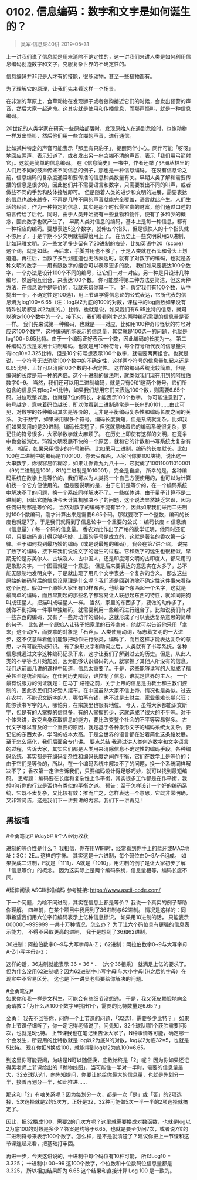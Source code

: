 # 0102. 信息编码：数字和文字是如何诞生的？
> 吴军·信息论40讲
2019-05-31

上一讲我们说了信息就是用来消除不确定性的，这一讲我们来讲人类是如何利用信息编码创造数字和文字，克服复杂世界的不确定性的。

信息编码并非只是人才有的技能，很多动物，甚至一些植物都有。

为了理解它的原理，让我们先来看这样一个场景。

在非洲的草原上，食草动物在发现狮子或者狼狗接近它们的时候，会发出预警的声音，然后大家一起逃命。这其实就是使用和传播信息，而那声怪叫，就是一种信息编码。

20世纪的人类学家在研究一些原始部落时，发现原始人在遇到危险时，也像动物一样发出怪叫，然后他们用一些含糊的声音，进行通信。





比如某种特定的声音可能表示「那里有只豹子」，提醒同伴小心。同伴可能「呀呀」地回应两声，表示知道了，或者发出另一串含糊不清的声音，表示「我们用弓箭射它」。这就是简单的信息编码。
在《信息简史》一书中，作者还举了非洲丛林里的人们用不同的鼓声传递不同信息的例子，那也是一种信息编码。
在没有信息论之前，信息编码的复杂度通常和要传播的信息种类数量有关。早期人类了解和需要传播的信息是很少的，因此他们并不需要语言和数字，只需要发出不同的叫声，或者做些不同的手势和肢体接触即可。
但是随着人类的进步和文明的进展，需要表达的信息也越来越多，不再是几种不同的声音就能完全覆盖，语言就此产生。人们生活的经验，作为一种特定的信息，其实是那个时代最宝贵的财富，他们通过口述的语言传给了后代。同时，由于人类开始拥有一些食物和物件，便有了多和少的概念，因此数字也就产生了。
早期人类对信息的编码，基本上是每一种信息，都有一种相应的编码。要想表达5这个数字，就伸五个指头，但是很快人的十个指头就不够用了，于是早期不少文明就把脚给用上了。
在历史上一些文明采用20进制，比如玛雅文明。另一些文明多少留有了20进制的痕迹，比如英语中20（score）这个词，就是如此。
再后来，手脚并用也不够了，于是人类就在石头和骨头上划道道。再往后，当数字多到划道道也无法表达时，就有了对数字的编码，也就是各种文明的数字——用有限数字的组合可以表示更多的数。
我们如果要表达100个数字，一个办法是设计100个不同的编号，让它们一对一对应，另一种是只设计几种编号，然后相互组合，来表达100个数。
你可能觉得第二种方法更简洁，但这两种方法，在信息论中是等价的，我就来帮你算一下。
好，假定我们有100个数，从中挑出一个，不确定性是100选1，用上节课学得信息论的公式表达，它所代表的信息熵为log100=6.65（注：log以2为底的100的对数，课程中的log函数如果没有特殊说明都是以2为底的。）比特。也就是说，如果我们有6.65比特的信息，就可以确定100个数中的一个。接下来，我们看看刚才说的两种编码需要的信息量是否一样。
我们先来试第一种编码，也就是一一对应，比如用100种奇形怪状的符号对应这100个数字，这种编码所能表示的信息量，其实就是100选一的问题，也就是log100=6.65比特。由于一个编码正好表示一个数，因此编码的长度为一。
第二种编码方法是采用十进制编码，也就是用10种符号，每个符号所代表的信息量只有log10=3.325比特，但是10个符号想表示100个数字，就需要两两组合。也就是说，一个符号无法消除100个数中的不确定性，这样两个符号的信息量加起来还是6.65比特，正好可以消除100个数的不确定性。
这样的编码系统比较简单，但是编码的长度是前一种的两倍。这个十进制的做法呢，就类似我们现在用到的阿拉伯数字0~9。
当然，我们还可以用二进制编码，就是只有0和1这两个符号，它们所包含的信息只有log2=1比特，如果我们想用它们来表达100个数，则需要6.65个码。进位取整以后，也就是7位的码长，才能表示100个数字。
你可能注意到了，符号越少，意味着码位越长，所以你看到二进制通常是一长串的0101……由此可见，对数字的各种编码其实是等价的，无非是平衡编码复杂性和编码长度之间的关系。
对于数字，如果采用很多个符号，编码长度就短，但是系统就复杂。比如我们如果采用的是20进制，编码长度短了，但这就意味着它的编码系统很复杂，要记住的符号很多，大家学数学就太麻烦了。
在历史上即使有这样的文明，在竞争中也会被淘汰。玛雅文明发展不快的一个原因，就和它的计数和书写系统太复杂有关。
相反，如果采用很少的符号编码，比如采用二进制，编码的长度就长。比如100在二进制中的编码是1100100，你去买东西，人家问你要100块钱，说出这一大串数字，你很容易听糊涂，如果让你背九九八十一，它就成了100110011010001（9的二进制是1001，81的二进制是1010001），完全是自虐。
所幸的是，各种编码系统在数学上是等价的，我们可以为人类找一个自己方便使用的，也可以为计算机找一个它方便使用的。
但是要说明的是，由于它们是等价的，在一个编码系统中解决不了的问题，换一个系统同样解决不了。一些媒体讲，由于量子计算不是二进制的，因此它能解决今天计算机解决不了的问题，这个说法显然缺乏常识，因为任何进制都是等价的。
当然对数字的编码不能有半个，因此如果我们采用二进制对100个数编码，刚才计算出来是需要6.65个码，那就要取下一个整数，编码的长度也就是7了。于是我们就得到了信息论中一个重要的公式：
编码长度 ≥ 信息熵（信息量）/ 每一个码的信息量。
香农对此作出了严格的数学证明，他同时还证明，只要编码设计得足够巧妙，上面的等号是成立的，这就是著名的香农第一定律。至于如何找到最巧妙的编码（或是说最短的编码），我会在第7讲介绍。
说完了数字的编码，接下来我们说说文字的诞生的过程。它和数字的诞生也很相似，早期无论是苏美尔人、古埃及人、古中国人，还是印度河文明的古印度人，都采用的是象形文字。一个图画就是一个意思。
但是后来要表达的意思实在太多了，总不能无限制地发明文字，于是就出现了用几个文字表达一个复杂的含义。
那么这些原始的编码背后的信息论原理是什么呢？我们还是回到消除不确定性这件事来看待这个问题。假如一个原始人家里有10样东西，他给每个东西起一个名字，这就是最简单的编码，而且早期起的那些名字都容易让人联想起东西的特性，就如同把狗叫成汪星人，把猫叫成喵星人一样。
当然，家里的东西多了，要做的动作多了，就做不到把每一件事单独编码，就需要利用一些编码进行组合了。比如说我们有对一些东西的编码，又有了一些对动作的编码，这就形成了可以表达复杂意思的简单的句子。
比如说一个原始人让孩子把家里的石斧拿来，他就可以告诉他采用「拿来」这个动作，而要拿的对象是「石斧」。人类使用动词，标志着文明的一大进步，这不仅意味着他们能够把动作进行分类，编码了，而且这样才能表达复杂的意思，才有可能形成知识。
有了象形文字和动词之后，人类就有了书写系统，各种信息就通过文字这种编码记录下来，这才让我们了解到过去的历史。但是，从此人类的不平等也开始加剧，因为能够认识编码的人，就掌握了其他人所没有的信息。
我们从前面几讲的课程中知道，信息太重要了。于是，这些能够读写的人就成了精英甚至是统治阶级。在任何历史阶段，谁控制了信息，谁就是世界的主人。
一个最有说服力的例证就是：在马丁·路德之前，关于上帝的信息是由教士和主教们控制的，因此农民们只好受人摆布。在中国虽然大家不信上帝，情况也是类似。过去在农村，不能识文断字的人，哪怕再有钱，也不过是土财主，家业很难长期兴旺；能够读书写字的人，哪怕穷，在宗族里也很有地位。
今天，虽然大家都能识文断字，但是有的人掌握的信息多，有的人掌握的少，这就造成了很大的不平等。对于个体来讲，改变自身获取信息的能力，要比改变整个社会的不平等容易得多。
古代文字难以普及的一个重要的原因，就是基于各种象形文字的编码系统太复杂，要记忆的东西太多，学习的成本太高。于是全世界的语言都在沿着简化这条路发展。至于怎么简化，我们后面会专门讲。
要点总结
我通过讲人类创造数字和文字语言的过程，告诉大家，其实它们都是人类用来消除信息不确定性的编码手段。各种编码系统，其实都是在编码复杂性和编码长度之间作平衡，它们在数学上是等价的；
由于它们是等价的，所以，在一个编码系统中解决不了的问题，换一个系统同样解决不了；
香农第一定律告诉我们，只要编码设计得足够巧妙，就可以找到最短编码。
思考题：编码要在长度和复杂性上作平衡，其实很多工作都是在作平衡，我想听听你的行业是否也有类似的平衡之道。
预告：至于怎样设计一个好的编码系统，它既不太复杂，又比较有效；推而广之，怎样表达一个意思，它既非常明确，又非常简洁，这是我们下一讲要讲的内容。我们下一讲再见！

## 黑板墙

#金勇笔记#  #day5# #个人经历收获

进制的等价性是什么？
我相信，你在用WIFI时，经常看到你手上的蓝牙或MAC地址：3C：2E… 这样的字符。
其实这是十六进制，每个码位由0~9A~F组成。
如果换成二进制，F就是「1111」、A就是「1010」，用进制的例子是让大家初步了解「信息等价」的概念。 
因为这实际上是两个编码系统，信息量相等，编码长度不同。

#延伸阅读
ASCII标准编码    参考链接:  https://www.ascii-code.com/

下一个问题，为啥不同进制，其实在信息上都是等价？
我说一个真实的例子帮助你理解。
四年前，在某个项目中我用到了36进制与62进制。
情况是这样的：同事希望我们用六位字符编码表示上亿种信息标识， 如果用10进制的话， 只能表示000000~999999 一共十万种情况，怎么办？
为了让六个码位具有更强的信息表示能力， 不得不采取更高的进制， 我于是想到了36和62进制。

36进制：阿拉伯数字0~9与大写字母A-Z；
62进制：阿拉伯数字0~9与大写字母A-Z小写字母a-z； 

这样的话，36进制就能表示 36 * 36 * .. （六个36相乘） 就满足上亿的要求了。
但为什么没用62进制呢？因为62进制中小写字母l与大小字母I(H之后的字母）在现实中不容易区分。
这也是下一讲吴老师要给你解决的问题。

#金勇笔记#  
如果你和我一样是文科生，可能会有些细节没想通。
于是，我又死皮赖脸地向金勇请教：「为什么从100个数字里挑出1个，需要的比特数量是6.65？」

金勇：
我先不回答你，问你一个上节课的问题，「32选1，需要多少比特？」
如果你上节课仔细听了，你一定记得老师说了，问先知，32个球队哪1个获胜需要问5次，也就是5比特。
上节课我也在笔记里告诉大家了，N种事情等可能，确定哪一个会发生，所要用的比特数就是 log以2为底N的对数，log以2为底32=5，也就是5比特。
现在你把N换成100，就能得到log以2为底100=6.65。

到这里你可能要问，为啥是N可以随便换，底数始终是「2」呢？
因为你如果还记得吴老师上节课给出的「抛物线图」，当可能性一半对一半时，需要的信息量最大，32支球队选1，向先知提问，你要让他给你最大的信息量，也就是先划分一半，接着再划分一半，如此推进……

那这和「2」有啥关系呢？因为每划分一次，都是一次「是」或「否」的2项选择，5次选择就是2的5次方，正好是32，32种可能做5次一半一半的2项选择就搞定了。

因此，把32换成100，需要2的几次方呢？这里就需要换成对数函数，也就是log以2为底100的对数是多少？答案是约等于6.65，也就是要至少问7次，或者说7位的二进制符号来表示100个数字。怎么样，是不是就清楚了？建议你把上一节课和这节课连起来看，把基础打牢固。

再进一步，今天这讲说的，十进制中每个码位有10种可能， 所以Log10 = 3.325； 
十进制中 00~99 这100个数字，个位数和十位数码位信息量都是 3.325， 所以相加结果即为 6.65
这个结果和直接计算 Log 100 是一致的。